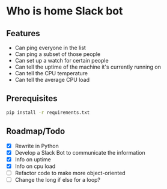 # Who is home Slack bot

## Features
*  Can ping everyone in the list
*  Can ping a subset of those people
*  Can set up a watch for certain people
*  Can tell the uptime of the machine it's currently running on
*  Can tell the CPU temperature
*  Can tell the average CPU load

## Prerequisites
````bash
pip install -r requirements.txt
````

## Roadmap/Todo

* [x]  Rewrite in Python
* [x]  Develop a Slack Bot to communicate the information
* [x]  Info on uptime
* [x]  Info on cpu load
* [ ]  Refactor code to make more object-oriented
* [ ]  Change the long if else for a loop?